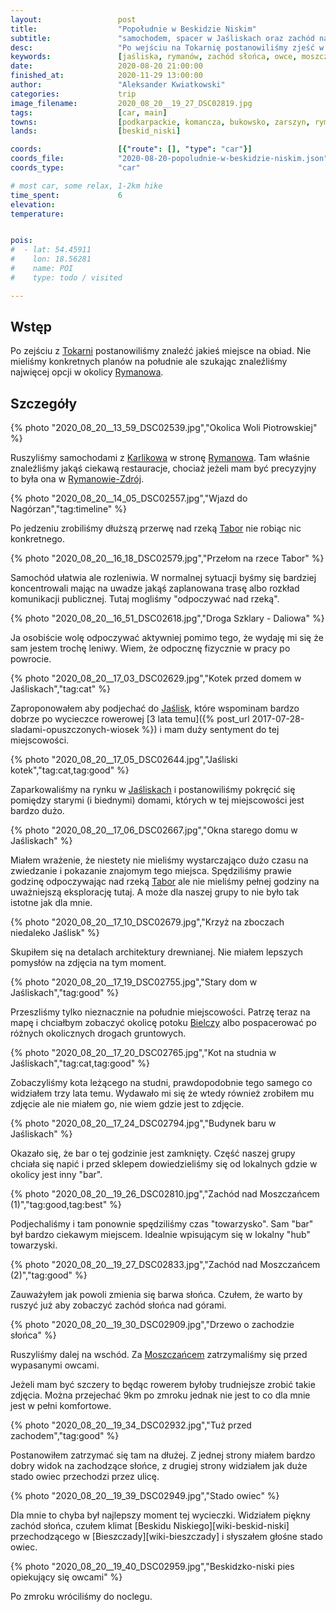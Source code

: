 ```yaml
---
layout:                 post
title:                  "Popołudnie w Beskidzie Niskim"
subtitle:               "samochodem, spacer w Jaśliskach oraz zachód nad Moszczańcem"
desc:                   "Po wejściu na Tokarnię postanowiliśmy zjeść w Rymanowie-Zdrój. Dzień skończył się piękną niespodzianką - zachodem słońca nad Beskidem Niskim."
keywords:               [jaśliska, rymanów, zachód słońca, owce, moszczaniec]
date:                   2020-08-20 21:00:00
finished_at:            2020-11-29 13:00:00
author:                 "Aleksander Kwiatkowski"
categories:             trip
image_filename:         2020_08_20__19_27_DSC02819.jpg
tags:                   [car, main]
towns:                  [podkarpackie, komancza, bukowsko, zarszyn, rymanow, jasliska]
lands:                  [beskid_niski]

coords:                 [{"route": [], "type": "car"}]
coords_file:            "2020-08-20-popoludnie-w-beskidzie-niskim.json"
coords_type:            "car"

# most car, some relax, 1-2km hike
time_spent:             6
elevation:              
temperature:            


pois:
#  - lat: 54.45911
#    lon: 18.56281
#    name: POI
#    type: todo / visited

---
```


[wiki-tokarnia]: https://pl.wikipedia.org/wiki/Tokarnia_(Beskid_Niski)
[wiki-karlikow]: https://pl.wikipedia.org/wiki/Karlik%C3%B3w
[wiki-rymanow]: https://pl.wikipedia.org/wiki/Ryman%C3%B3w
[wiki-rymanow-zdroj]: https://pl.wikipedia.org/wiki/Ryman%C3%B3w-Zdr%C3%B3j
[wiki-tabor]: https://pl.wikipedia.org/wiki/Tabor_(rzeka)
[wiki-jasliska]: https://pl.wikipedia.org/wiki/Ja%C5%9Bliska
[wiki-bielcza]: https://pl.wikipedia.org/wiki/Bielcza_(potok)
[wiki-moszczaniec]: https://pl.wikipedia.org/wiki/Moszczaniec

## Wstęp

Po zejściu z [Tokarni][wiki-tokarnia] postanowiliśmy znaleźć jakieś miejsce
na obiad. Nie mieliśmy konkretnych planów na południe ale szukając znaleźliśmy najwięcej
opcji w okolicy [Rymanowa][wiki-rymanow].

## Szczegóły

{% photo "2020_08_20__13_59_DSC02539.jpg","Okolica Woli Piotrowskiej" %}

Ruszyliśmy samochodami z [Karlikowa][wiki-karlikow] w stronę [Rymanowa][wiki-rymanow].
Tam właśnie znaleźliśmy jakąś ciekawą restauracje, chociaż jeżeli mam być
precyzyjny to była ona w [Rymanowie-Zdrój][wiki-rymanow-zdroj].

{% photo "2020_08_20__14_05_DSC02557.jpg","Wjazd do Nagórzan","tag:timeline" %}

Po jedzeniu zrobiliśmy dłuższą przerwę nad rzeką [Tabor][wiki-tabor]
nie robiąc nic konkretnego.

{% photo "2020_08_20__16_18_DSC02579.jpg","Przełom na rzece Tabor" %}

Samochód ułatwia ale rozleniwia. W normalnej sytuacji byśmy się
bardziej koncentrowali mając na uwadze jakąś zaplanowana trasę albo rozkład
komunikacji publicznej. Tutaj mogliśmy "odpoczywać nad rzeką".

{% photo "2020_08_20__16_51_DSC02618.jpg","Droga Szklary - Daliowa" %}

Ja osobiście wolę odpoczywać aktywniej pomimo tego, że wydaję mi się
że sam jestem trochę leniwy. Wiem, że odpocznę fizycznie w pracy po powrocie.

{% photo "2020_08_20__17_03_DSC02629.jpg","Kotek przed domem w Jaśliskach","tag:cat" %}

Zaproponowałem aby podjechać do [Jaślisk][wiki-jasliska], które wspominam
bardzo dobrze po wycieczce rowerowej
[3 lata temu]({% post_url 2017-07-28-sladami-opuszczonych-wiosek %})
i mam duży sentyment do tej miejscowości.

{% photo "2020_08_20__17_05_DSC02644.jpg","Jaśliski kotek","tag:cat,tag:good" %}

Zaparkowaliśmy na rynku w [Jaśliskach][wiki-jasliska] i postanowiliśmy
pokręcić się pomiędzy starymi (i biednymi) domami, których w tej miejscowości
jest bardzo dużo.

{% photo "2020_08_20__17_06_DSC02667.jpg","Okna starego domu w Jaśliskach" %}

Miałem wrażenie, że niestety nie mieliśmy wystarczająco dużo czasu na zwiedzanie
i pokazanie znajomym tego miejsca. Spędziliśmy prawie godzinę odpoczywając nad
rzeką [Tabor][wiki-tabor] ale nie mieliśmy pełnej godziny na uważniejszą
eksplorację tutaj. A może dla naszej grupy to nie było tak istotne jak dla mnie.

{% photo "2020_08_20__17_10_DSC02679.jpg","Krzyż na zboczach niedaleko Jaślisk" %}

Skupiłem się na detalach architektury drewnianej. Nie miałem lepszych
pomysłów na zdjęcia na tym moment.

{% photo "2020_08_20__17_19_DSC02755.jpg","Stary dom w Jaśliskach","tag:good" %}

Przeszliśmy tylko nieznacznie na południe miejscowości. Patrzę teraz na mapę i chciałbym
zobaczyć okolicę potoku [Bielczy][wiki-bielcza] albo pospacerować po różnych okolicznych
drogach gruntowych.

{% photo "2020_08_20__17_20_DSC02765.jpg","Kot na studnia w Jaśliskach","tag:cat,tag:good" %}

Zobaczyliśmy kota leżącego na studni, prawdopodobnie tego samego co widziałem
trzy lata temu. Wydawało mi się że wtedy również zrobiłem mu zdjęcie ale nie miałem go,
nie wiem gdzie jest to zdjęcie.

{% photo "2020_08_20__17_24_DSC02794.jpg","Budynek baru w Jaśliskach" %}

Okazało się, że bar o tej godzinie jest zamknięty. Część naszej grupy chciała się
napić i przed sklepem dowiedzieliśmy się od lokalnych gdzie w okolicy jest
inny "bar".

{% photo "2020_08_20__19_26_DSC02810.jpg","Zachód nad Moszczańcem (1)","tag:good,tag:best" %}

Podjechaliśmy i tam ponownie spędziliśmy czas "towarzysko". Sam "bar" był
bardzo ciekawym miejscem. Idealnie wpisującym się w lokalny "hub" towarzyski.

{% photo "2020_08_20__19_27_DSC02833.jpg","Zachód nad Moszczańcem (2)","tag:good" %}

Zauważyłem jak powoli zmienia się barwa słońca. Czułem, że warto by ruszyć już
aby zobaczyć zachód słońca nad górami.

{% photo "2020_08_20__19_30_DSC02909.jpg","Drzewo o zachodzie słońca" %}

Ruszyliśmy dalej na wschód. Za [Moszczańcem][wiki-moszczaniec] zatrzymaliśmy się
przed wypasanymi owcami.

Jeżeli mam być szczery to będąc rowerem byłoby trudniejsze zrobić takie zdjęcia.
Można przejechać 9km po zmroku jednak nie jest to co dla mnie jest w pełni
komfortowe.

{% photo "2020_08_20__19_34_DSC02932.jpg","Tuż przed zachodem","tag:good" %}

Postanowiłem zatrzymać się tam na dłużej. Z jednej strony miałem bardzo dobry
widok na zachodzące słońce, z drugiej strony widziałem jak duże stado
owiec przechodzi przez ulicę.

{% photo "2020_08_20__19_39_DSC02949.jpg","Stado owiec" %}

Dla mnie to chyba był najlepszy moment tej wycieczki. Widziałem piękny
zachód słońca, czułem klimat [Beskidu Niskiego][wiki-beskid-niski]
przechodzącego w [Bieszczady][wiki-bieszczady] i słyszałem głośne stado owiec.

{% photo "2020_08_20__19_40_DSC02959.jpg","Beskidzko-niski pies opiekujący się owcami" %}

Po zmroku wróciliśmy do noclegu.

